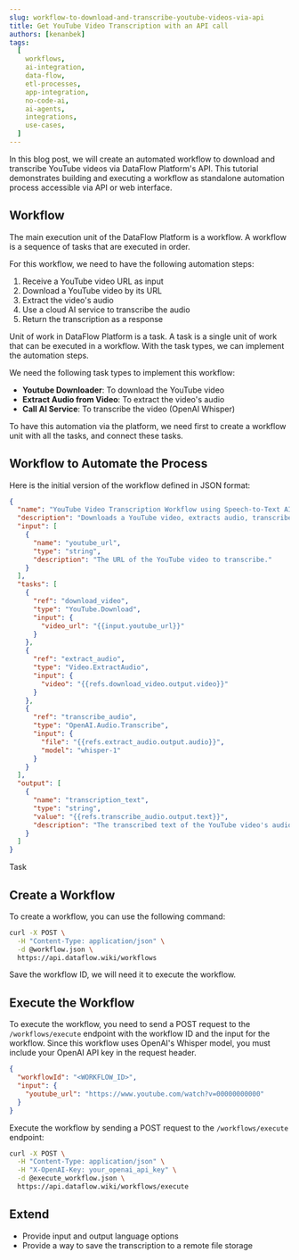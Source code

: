 ```yaml
---
slug: workflow-to-download-and-transcribe-youtube-videos-via-api
title: Get YouTube Video Transcription with an API call
authors: [kenanbek]
tags:
  [
    workflows,
    ai-integration,
    data-flow,
    etl-processes,
    app-integration,
    no-code-ai,
    ai-agents,
    integrations,
    use-cases,
  ]
---
```


In this blog post, we will create an automated workflow to download and transcribe YouTube videos via DataFlow Platform's API. This tutorial demonstrates building and executing a workflow as standalone automation process accessible via API or web interface.

<!-- truncate -->

## Workflow

The main execution unit of the DataFlow Platform is a workflow. A workflow is a sequence of tasks that are executed in order.

For this workflow, we need to have the following automation steps:

1. Receive a YouTube video URL as input
2. Download a YouTube video by its URL
3. Extract the video's audio
4. Use a cloud AI service to transcribe the audio
5. Return the transcription as a response

Unit of work in DataFlow Platform is a task. A task is a single unit of work that can be executed in a workflow. With the task types, we can implement the automation steps.

We need the following task types to implement this workflow:

- **Youtube Downloader**: To download the YouTube video
- **Extract Audio from Video**: To extract the video's audio
- **Call AI Service**: To transcribe the video (OpenAI Whisper)

To have this automation via the platform, we need first to create a workflow unit with all the tasks, and connect these tasks.

## Workflow to Automate the Process

Here is the initial version of the workflow defined in JSON format:

```json
{
  "name": "YouTube Video Transcription Workflow using Speech-to-Text AI model",
  "description": "Downloads a YouTube video, extracts audio, transcribes it using OpenAI's Whisper model, and returns the transcription text.",
  "input": [
    {
      "name": "youtube_url",
      "type": "string",
      "description": "The URL of the YouTube video to transcribe."
    }
  ],
  "tasks": [
    {
      "ref": "download_video",
      "type": "YouTube.Download",
      "input": {
        "video_url": "{{input.youtube_url}}"
      }
    },
    {
      "ref": "extract_audio",
      "type": "Video.ExtractAudio",
      "input": {
        "video": "{{refs.download_video.output.video}}"
      }
    },
    {
      "ref": "transcribe_audio",
      "type": "OpenAI.Audio.Transcribe",
      "input": {
        "file": "{{refs.extract_audio.output.audio}}",
        "model": "whisper-1"
      }
    }
  ],
  "output": [
    {
      "name": "transcription_text",
      "type": "string",
      "value": "{{refs.transcribe_audio.output.text}}",
      "description": "The transcribed text of the YouTube video's audio."
    }
  ]
}
```

Task

## Create a Workflow

To create a workflow, you can use the following command:

```bash
curl -X POST \
  -H "Content-Type: application/json" \
  -d @workflow.json \
  https://api.dataflow.wiki/workflows
```

Save the workflow ID, we will need it to execute the workflow.

## Execute the Workflow

To execute the workflow, you need to send a POST request to the `/workflows/execute` endpoint with the workflow ID and the input for the workflow. Since this workflow uses OpenAI's Whisper model, you must include your OpenAI API key in the request header.

```json
{
  "workflowId": "<WORKFLOW_ID>",
  "input": {
    "youtube_url": "https://www.youtube.com/watch?v=00000000000"
  }
}
```

Execute the workflow by sending a POST request to the `/workflows/execute` endpoint:

```bash
curl -X POST \
  -H "Content-Type: application/json" \
  -H "X-OpenAI-Key: your_openai_api_key" \
  -d @execute_workflow.json \
  https://api.dataflow.wiki/workflows/execute
```

## Extend

- Provide input and output language options
- Provide a way to save the transcription to a remote file storage
